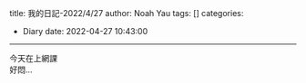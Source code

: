 title: 我的日記-2022/4/27
author: Noah Yau
tags: []
categories:
  - Diary
date: 2022-04-27 10:43:00
---
今天在上網課  
好悶...